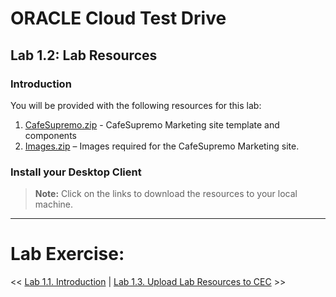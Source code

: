 # ORACLE Cloud Test Drive #

## Lab 1.2: Lab Resources ##

### Introduction ###

You will be provided with the following resources for this lab: 

1. [CafeSupremo.zip](../resources/CafeSupremo.zip) - CafeSupremo Marketing site template and components 
2. [Images.zip](../resources/Images.zip) – Images required for the CafeSupremo Marketing site.

### Install your Desktop Client ###


>**Note:** Click on the links to download the resources to your local machine.
---
# Lab Exercise: #
<< [Lab 1.1. Introduction](101-CecsLab.md) | [Lab 1.3. Upload Lab Resources to CEC](103-CecsLab.md) >>
 
